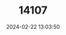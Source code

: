 ---
title: "14107"
category: "Myosorex geata"
draft: false
date: 2024-02-22 13:03:50
languages:
  English: ["Geata Mouse Shrew"]
---